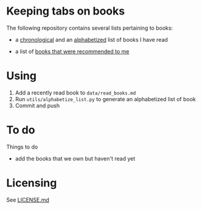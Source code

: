 # Keeping tabs on books

The following repository contains several lists pertaining to books: 

- a [chronological](./data/read_books.md) and an [alphabetized](./data/read_books_alpha.md) list of books I have read

- a list of [books that were recommended to me](./data/recommendations.md)

# Using

1. Add a recently read book to `data/read_books.md`
2. Run `utils/alphabetize_list.py` to generate an alphabetized list of book
3. Commit and push

# To do

Things to do 

- add the books that we own but haven't read yet

# Licensing

See [LICENSE.md](LICENSE.md)

